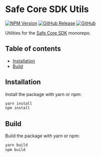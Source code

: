 # Safe Core SDK Utils

[![NPM Version](https://badge.fury.io/js/%40gnosis.pm%2Fsafe-core-sdk-utils.svg)](https://badge.fury.io/js/%40gnosis.pm%2Fsafe-core-sdk-utils)
[![GitHub Release](https://img.shields.io/github/release/gnosis/safe-core-sdk.svg?style=flat)](https://github.com/gnosis/safe-core-sdk/releases)
[![GitHub](https://img.shields.io/github/license/gnosis/safe-core-sdk)](https://github.com/gnosis/safe-core-sdk/blob/main/LICENSE.md)

Utilities for the [Safe Core SDK](https://github.com/gnosis/safe-core-sdk) monorepo.

## Table of contents
* [Installation](#installation)
* [Build](#build)

## <a name="installation">Installation</a>

Install the package with yarn or npm:

```bash
yarn install
npm install
```

## <a name="build">Build</a>

Build the package with yarn or npm:

```bash
yarn build
npm build
```
